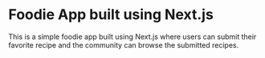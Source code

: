 # Foodie App built using Next.js

This is a simple foodie app built using Next.js where users can submit their favorite recipe and the community can
browse the submitted recipes.
